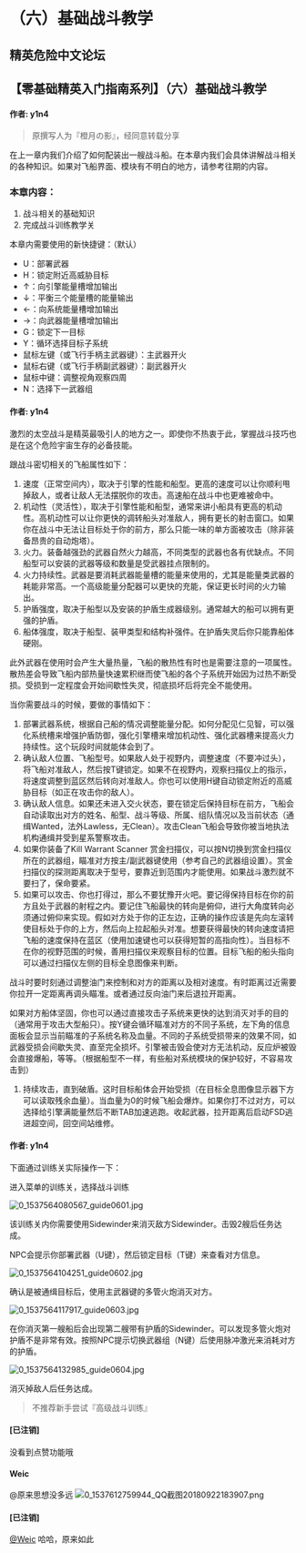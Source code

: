 # （六）基础战斗教学

## 精英危险中文论坛

## 【零基础精英入门指南系列】（六）基础战斗教学

#### 作者: y1n4

> 原撰写人为『橙月の影』，经同意转载分享

在上一章内我们介绍了如何配装出一艘战斗船。在本章内我们会具体讲解战斗相关的各种知识。如果对飞船界面、模块有不明白的地方，请参考往期的内容。

### 本章内容：

1. 战斗相关的基础知识
2. 完成战斗训练教学关

本章内需要使用的新快捷键：（默认）

* U：部署武器
* H：锁定附近高威胁目标
* ↑：向引擎能量槽增加输出
* ↓：平衡三个能量槽的能量输出
* ←：向系统能量槽增加输出
* →：向武器能量槽增加输出
* G：锁定下一目标
* Y：循环选择目标子系统
* 鼠标左键（或飞行手柄主武器键）：主武器开火
* 鼠标右键（或飞行手柄副武器键）：副武器开火
* 鼠标中键：调整视角观察四周
* N：选择下一武器组

#### 作者: y1n4

激烈的太空战斗是精英最吸引人的地方之一。即使你不热衷于此，掌握战斗技巧也是在这个危险宇宙生存的必备技能。

跟战斗密切相关的飞船属性如下：

1. 速度（正常空间内），取决于引擎的性能和船型。更高的速度可以让你顺利甩掉敌人，或者让敌人无法摆脱你的攻击。高速船在战斗中也更难被命中。
2. 机动性（灵活性），取决于引擎性能和船型，通常来讲小船具有更高的机动性。高机动性可以让你更快的调转船头对准敌人，拥有更长的射击窗口。如果你在战斗中无法让目标处于你的前方，那么只能一味的单方面被攻击（除非装备昂贵的自动炮塔）。
3. 火力。装备越强劲的武器自然火力越高，不同类型的武器也各有优缺点。不同船型可以安装的武器等级和数量是受武器挂点限制的。
4. 火力持续性。武器是要消耗武器能量槽的能量来使用的，尤其是能量类武器的耗能非常高。一个高级能量分配器可以更快的充能，保证更长时间的火力输出。
5. 护盾强度，取决于船型以及安装的护盾生成器级别。通常越大的船可以拥有更强的护盾。
6. 船体强度，取决于船型、装甲类型和结构补强件。在护盾失灵后你只能靠船体硬刚。

此外武器在使用时会产生大量热量，飞船的散热性有时也是需要注意的一项属性。散热差会导致飞船内部热量快速累积继而使飞船的各个子系统开始因为过热不断受损。受损到一定程度会开始间歇性失灵，彻底损坏后将完全不能使用。

当你需要战斗的时候，要做的事情如下：

1. 部署武器系统，根据自己船的情况调整能量分配。如何分配见仁见智，可以强化系统槽来增强护盾防御，强化引擎槽来增加机动性、强化武器槽来提高火力持续性。这个玩段时间就能体会到了。
2. 确认敌人位置、飞船型号。如果敌人处于视野内，调整速度（不要冲过头），将飞船对准敌人，然后按T键锁定。如果不在视野内，观察扫描仪上的指示，将速度调整到蓝区然后转向对准敌人。你也可以使用H键自动锁定附近的高威胁目标（如正在攻击你的敌人）。
3. 确认敌人信息。如果还未进入交火状态，要在锁定后保持目标在前方，飞船会自动读取出对方的姓名、船型、战斗等级、所属、组队情况以及当前状态（通缉Wanted，法外Lawless，无Clean）。攻击Clean飞船会导致你被当地执法机构通缉并受到星系警察攻击。
4. 如果你装备了Kill Warrant Scanner 赏金扫描仪，可以按N切换到赏金扫描仪所在的武器组，瞄准对方按主/副武器键使用（参考自己的武器组设置）。赏金扫描仪的探测距离取决于型号，要靠近到范围内才能使用。如果战斗激烈就不要扫了，保命要紧。
5. 如果可以攻击、你也打得过，那么不要犹豫开火吧。要记得保持目标在你的前方且处于武器的射程之内。要记住飞船最快的转向是俯仰，进行大角度转向必须通过俯仰来实现。假如对方处于你的正左边，正确的操作应该是先向左滚转使目标处于你的上方，然后向上拉起船头对准。想要获得最快的转向速度请把飞船的速度保持在蓝区（使用加速键也可以获得短暂的高指向性）。当目标不在你的视野范围的时候，善用扫描仪来观察目标的位置。目标飞船的船头指向可以通过扫描仪左侧的目标全息图像来判断。   

战斗时要时刻通过调整油门来控制和对方的距离以及相对速度。有时距离过近需要你拉开一定距离再调头瞄准。或者通过反向油门来后退拉开距离。

如果对方船体坚固，你也可以通过直接攻击子系统来更快的达到消灭对手的目的（通常用于攻击大型船只）。按Y键会循环瞄准对方的不同子系统，左下角的信息面板会显示当前瞄准的子系统名称及血量。不同的子系统受损带来的效果不同，如武器受损会间歇失灵、直至完全损坏。引擎被击毁会使对方无法机动，反应炉被毁会直接爆船，等等。（根据船型不一样，有些船对系统模块的保护较好，不容易攻击到）

1. 持续攻击，直到破盾。这时目标船体会开始受损（在目标全息图像显示器下方可以读取残余血量）。当血量为0的时候飞船会爆炸。如果你打不过对方，可以选择给引擎满能量然后不断TAB加速逃跑。收起武器，拉开距离后启动FSD逃进超空间，回空间站维修。

#### 作者: y1n4

下面通过训练关实际操作一下：

进入菜单的训练关，选择战斗训练

![0\_1537564080567\_guide0601.jpg](https://cdn.elitedanger.cn/FkQ-ivfYvSLHP1N-QBzn5rj-gbXB)

该训练关内你需要使用Sidewinder来消灭敌方Sidewinder。击毁2艘后任务达成。

NPC会提示你部署武器（U键），然后锁定目标（T键）来查看对方信息。

![0\_1537564104251\_guide0602.jpg](https://cdn.elitedanger.cn/ForFsp2taHEfccHJXJ88D0SI_jCc)

确认是被通缉目标后，使用主武器键的多管火炮消灭对方。

![0\_1537564117917\_guide0603.jpg](https://cdn.elitedanger.cn/FvipIjKpkTZftr5HIPvp_Be2fH7J)

在你消灭第一艘船后会出现第二艘带有护盾的Sidewinder。可以发现多管火炮对护盾不是非常有效。按照NPC提示切换武器组（N键）后使用脉冲激光来消耗对方的护盾。

![0\_1537564132985\_guide0604.jpg](https://cdn.elitedanger.cn/Frhz-Q7mn1c-L1X7bnb_FzIyn2Oc)

消灭掉敌人后任务达成。

> 不推荐新手尝试『高级战斗训练』

#### \[已注销\]

没看到点赞功能哦

#### Weic

@原来思想没多远 ![0\_1537612759944\_QQ&#x622A;&#x56FE;20180922183907.png](https://cdn.elitedanger.cn/Fvpge1j8Q71jNCBVuvuAPaREfzEP)

#### \[已注销\]

[@Weic](http://127.0.0.1:4567/uid/1) 哈哈，原来如此

